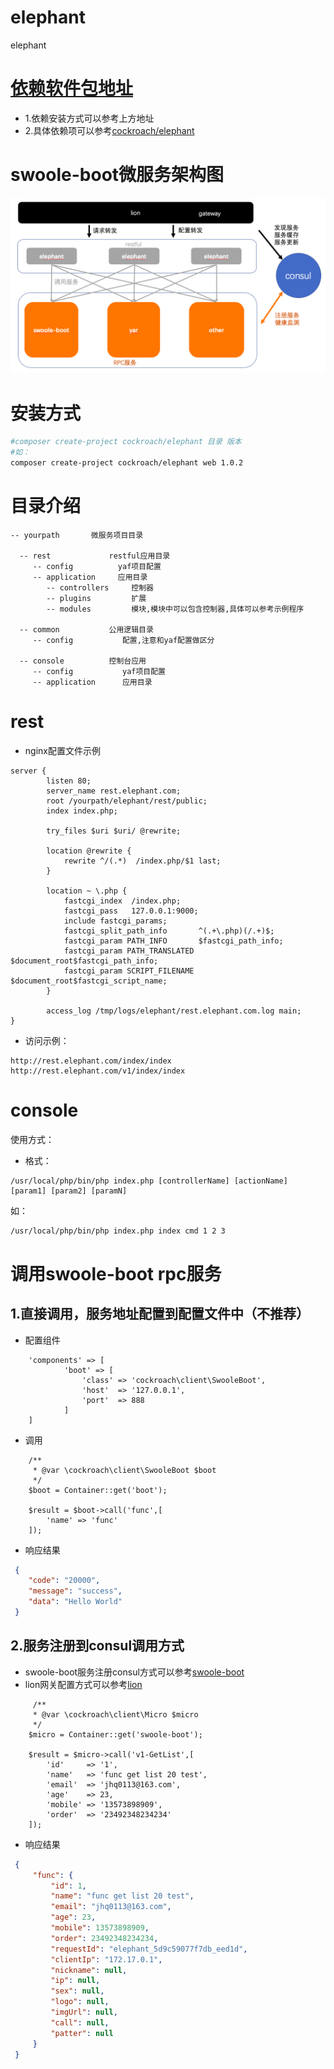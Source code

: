 # elephant
elephant

# [依赖软件包地址](https://github.com/swoole-boot/soft)

* 1.依赖安装方式可以参考上方地址
* 2.具体依赖项可以参考[cockroach/elephant](https://packagist.org/packages/cockroach/elephant)


# swoole-boot微服务架构图
![架构图](https://github.com/swoole-boot/swoole-boot/blob/master/swoole-boot-micro-server.png?raw=true)

# 安装方式

```bash
#composer create-project cockroach/elephant 目录 版本
#如：
composer create-project cockroach/elephant web 1.0.2
```

# 目录介绍

```
-- yourpath       微服务项目目录

  -- rest             restful应用目录
     -- config          yaf项目配置               
     -- application     应用目录             
        -- controllers     控制器           
        -- plugins         扩展  
        -- modules         模块,模块中可以包含控制器,具体可以参考示例程序
          
  -- common           公用逻辑目录
     -- config           配置,注意和yaf配置做区分
     
  -- console          控制台应用
     -- config           yaf项目配置
     -- application      应用目录
```

# rest

* nginx配置文件示例

```nginx
server {
        listen 80;
        server_name rest.elephant.com;
        root /yourpath/elephant/rest/public;
        index index.php;

        try_files $uri $uri/ @rewrite;

        location @rewrite {
            rewrite ^/(.*)  /index.php/$1 last;
        }

        location ~ \.php {
            fastcgi_index  /index.php;
            fastcgi_pass   127.0.0.1:9000;
            include fastcgi_params;
            fastcgi_split_path_info       ^(.+\.php)(/.+)$;
            fastcgi_param PATH_INFO       $fastcgi_path_info;
            fastcgi_param PATH_TRANSLATED $document_root$fastcgi_path_info;
            fastcgi_param SCRIPT_FILENAME $document_root$fastcgi_script_name;
        }

        access_log /tmp/logs/elephant/rest.elephant.com.log main;
}
```

* 访问示例：
```
http://rest.elephant.com/index/index
http://rest.elephant.com/v1/index/index
```

# console

使用方式：

* 格式：
```
/usr/local/php/bin/php index.php [controllerName] [actionName]  [param1] [param2] [paramN]
```

如：
```bash
/usr/local/php/bin/php index.php index cmd 1 2 3
```

# 调用swoole-boot rpc服务

## 1.直接调用，服务地址配置到配置文件中（不推荐）
* 配置组件

```
    'components' => [
            'boot' => [
                'class' => 'cockroach\client\SwooleBoot',
                'host'  => '127.0.0.1',
                'port'  => 888
            ]
    ]
```

* 调用

```
    /**
     * @var \cockroach\client\SwooleBoot $boot
     */
    $boot = Container::get('boot');
    
    $result = $boot->call('func',[
        'name' => 'func'
    ]);
```

* 响应结果

```json
 {
    "code": "20000",
    "message": "success",
    "data": "Hello World"
 }
```

## 2.服务注册到consul调用方式

* swoole-boot服务注册consul方式可以参考[swoole-boot](https://github.com/swoole-boot/swoole-boot)
* lion网关配置方式可以参考[lion](https://github.com/swoole-boot/lion)

```
     /**
     * @var \cockroach\client\Micro $micro
     */
    $micro = Container::get('swoole-boot');

    $result = $micro->call('v1-GetList',[
        'id'     => '1',
        'name'   => 'func get list 20 test',
        'email'  => 'jhq0113@163.com',
        'age'    => 23,
        'mobile' => '13573898909',
        'order'  => '23492348234234'
    ]);
```

* 响应结果

```json
 {
     "func": {
         "id": 1,
         "name": "func get list 20 test",
         "email": "jhq0113@163.com",
         "age": 23,
         "mobile": 13573898909,
         "order": 23492348234234,
         "requestId": "elephant_5d9c59077f7db_eed1d",
         "clientIp": "172.17.0.1",
         "nickname": null,
         "ip": null,
         "sex": null,
         "logo": null,
         "imgUrl": null,
         "call": null,
         "patter": null
     }
 }
```
